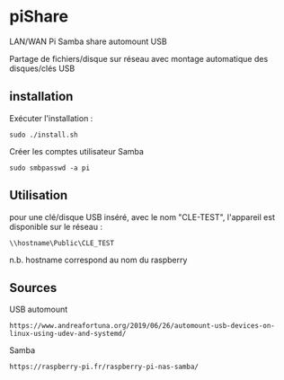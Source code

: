 # piShare
LAN/WAN Pi Samba share automount USB

Partage de fichiers/disque sur réseau avec montage automatique des disques/clés USB

## installation

Exécuter l'installation :

    sudo ./install.sh
    
Créer les comptes utilisateur Samba

    sudo smbpasswd -a pi
    
## Utilisation

pour une clé/disque USB inséré, avec le nom "CLE-TEST", l'appareil est disponible sur le réseau :

    \\hostname\Public\CLE_TEST
    
n.b. hostname correspond au nom du raspberry

## Sources

USB automount

    https://www.andreafortuna.org/2019/06/26/automount-usb-devices-on-linux-using-udev-and-systemd/
    
Samba
    
    https://raspberry-pi.fr/raspberry-pi-nas-samba/
